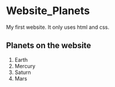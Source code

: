 # Website_Planets
My first website. It only uses html and css.
## Planets on the website
1. Earth
2. Mercury
3. Saturn
4. Mars
